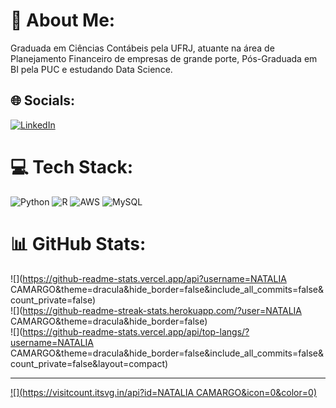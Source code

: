 # 💫 About Me:
Graduada em Ciências Contábeis pela UFRJ, atuante na área de Planejamento Financeiro de empresas de grande porte, Pós-Graduada em BI pela PUC e estudando Data Science.  


## 🌐 Socials:
[![LinkedIn](https://img.shields.io/badge/LinkedIn-%230077B5.svg?logo=linkedin&logoColor=white)](https://www.linkedin.com/in/natalia-camargo-/) 

# 💻 Tech Stack:
![Python](https://img.shields.io/badge/python-3670A0?style=for-the-badge&logo=python&logoColor=ffdd54) ![R](https://img.shields.io/badge/r-%23276DC3.svg?style=for-the-badge&logo=r&logoColor=white) ![AWS](https://img.shields.io/badge/AWS-%23FF9900.svg?style=for-the-badge&logo=amazon-aws&logoColor=white) ![MySQL](https://img.shields.io/badge/mysql-%2300000f.svg?style=for-the-badge&logo=mysql&logoColor=white)
# 📊 GitHub Stats:
![](https://github-readme-stats.vercel.app/api?username=NATALIA CAMARGO&theme=dracula&hide_border=false&include_all_commits=false&count_private=false)<br/>
![](https://github-readme-streak-stats.herokuapp.com/?user=NATALIA CAMARGO&theme=dracula&hide_border=false)<br/>
![](https://github-readme-stats.vercel.app/api/top-langs/?username=NATALIA CAMARGO&theme=dracula&hide_border=false&include_all_commits=false&count_private=false&layout=compact)

---
[![](https://visitcount.itsvg.in/api?id=NATALIA CAMARGO&icon=0&color=0)](https://visitcount.itsvg.in)

<!-- Proudly created with GPRM ( https://gprm.itsvg.in ) -->
